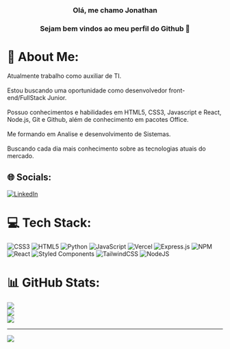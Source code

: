 <h3 align="center"> Olá, me chamo Jonathan</h3>
<h3 align="center"> Sejam bem vindos ao meu perfil do Github 👋</h3>

# 💫 About Me:
Atualmente trabalho como auxiliar de TI.<br><br>Estou buscando uma oportunidade como desenvolvedor front-end/FullStack Junior. <br><br>Possuo conhecimentos e habilidades em HTML5, CSS3, Javascript e React, Node.js, Git e Github, além de conhecimento em pacotes Office.<br><br>Me formando em Analise e desenvolvimento de Sistemas.<br><br>Buscando cada dia mais conhecimento sobre as tecnologias atuais do mercado.


## 🌐 Socials:
[![LinkedIn](https://img.shields.io/badge/LinkedIn-%230077B5.svg?logo=linkedin&logoColor=white)](https:/www.linkedin.com/in/jonathan-pires-680796100/) 

# 💻 Tech Stack:
![CSS3](https://img.shields.io/badge/css3-%231572B6.svg?style=flat&logo=css3&logoColor=white) ![HTML5](https://img.shields.io/badge/html5-%23E34F26.svg?style=flat&logo=html5&logoColor=white) ![Python](https://img.shields.io/badge/python-3670A0?style=flat&logo=python&logoColor=ffdd54) ![JavaScript](https://img.shields.io/badge/javascript-%23323330.svg?style=flat&logo=javascript&logoColor=%23F7DF1E) ![Vercel](https://img.shields.io/badge/vercel-%23000000.svg?style=flat&logo=vercel&logoColor=white) ![Express.js](https://img.shields.io/badge/express.js-%23404d59.svg?style=flat&logo=express&logoColor=%2361DAFB) ![NPM](https://img.shields.io/badge/NPM-%23000000.svg?style=flat&logo=npm&logoColor=white) ![React](https://img.shields.io/badge/react-%2320232a.svg?style=flat&logo=react&logoColor=%2361DAFB) ![Styled Components](https://img.shields.io/badge/styled--components-DB7093?style=flat&logo=styled-components&logoColor=white) ![TailwindCSS](https://img.shields.io/badge/tailwindcss-%2338B2AC.svg?style=flat&logo=tailwind-css&logoColor=white) ![NodeJS](https://img.shields.io/badge/node.js-6DA55F?style=flat&logo=node.js&logoColor=white)
# 📊 GitHub Stats:
![](https://github-readme-stats.vercel.app/api?username=Joowpires&theme=react&hide_border=false&include_all_commits=false&count_private=false)<br/>
![](https://github-readme-streak-stats.herokuapp.com/?user=Joowpires&theme=react&hide_border=false)<br/>
![](https://github-readme-stats.vercel.app/api/top-langs/?username=Joowpires&theme=react&hide_border=false&include_all_commits=false&count_private=false&layout=compact)

---
[![](https://visitcount.itsvg.in/api?id=Joowpires&icon=2&color=0)](https://visitcount.itsvg.in)
